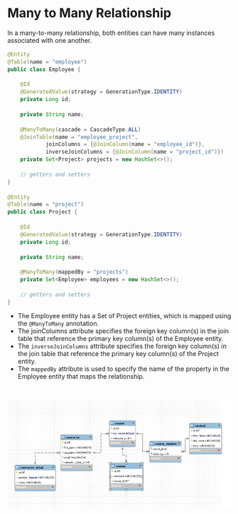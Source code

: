 # Many to Many Relationship

In a many-to-many relationship, both entities can have many instances associated with one another.

```java
@Entity
@Table(name = "employee")
public class Employee {

    @Id
    @GeneratedValue(strategy = GenerationType.IDENTITY)
    private Long id;

    private String name;

    @ManyToMany(cascade = CascadeType.ALL)
    @JoinTable(name = "employee_project",
            joinColumns = {@JoinColumn(name = "employee_id")},
            inverseJoinColumns = {@JoinColumn(name = "project_id")})
    private Set<Project> projects = new HashSet<>();

    // getters and setters
}

@Entity
@Table(name = "project")
public class Project {

    @Id
    @GeneratedValue(strategy = GenerationType.IDENTITY)
    private Long id;

    private String name;

    @ManyToMany(mappedBy = "projects")
    private Set<Employee> employees = new HashSet<>();

    // getters and setters
}

```
-  The Employee entity has a Set of Project entities, which is mapped using the `````@ManyToMany````` annotation.
- The joinColumns attribute specifies the foreign key column(s) in the join table that reference the primary key column(s) of the Employee entity.
-  The ``inverseJoinColumns`` attribute specifies the foreign key column(s) in the join table that reference the primary key column(s) of the Project entity.
-  The ``mappedBy`` attribute is used to specify the name of the property in the Employee entity that maps the relationship.

<br>

![img.png](img.png)